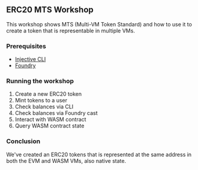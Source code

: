 ## ERC20 MTS Workshop

This workshop shows MTS (Multi-VM Token Standard) and how to use it to create a token that is representable in multiple VMs.

### Prerequisites

- [Injective CLI](https://docs.injective.network/docs/getting-started/cli)
- [Foundry](https://book.getfoundry.sh/getting-started/installation)

### Running the workshop

1. Create a new ERC20 token
2. Mint tokens to a user
3. Check balances via CLI
4. Check balances via Foundry cast
5. Interact with WASM contract
6. Query WASM contract state

### Conclusion

We've created an ERC20 tokens that is represented at the same address in both the EVM and WASM VMs, also native state.
